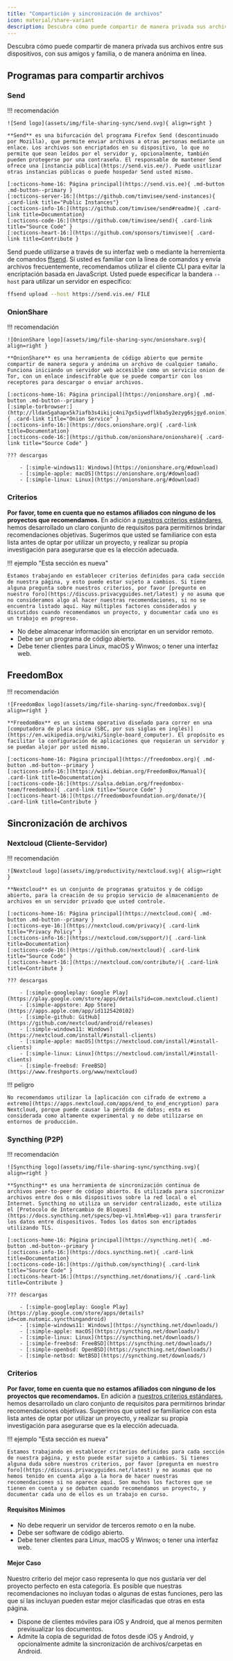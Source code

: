 ```yaml
---
title: "Compartición y sincronización de archivos"
icon: material/share-variant
description: Descubra cómo puede compartir de manera privada sus archivos entre sus dispositivos, con sus amigos y familia, o de manera anónima en línea.
---
```


Descubra cómo puede compartir de manera privada sus archivos entre sus dispositivos, con sus amigos y familia, o de manera anónima en línea.

## Programas para compartir archivos

### Send

!!! recomendación

    ![Send logo](assets/img/file-sharing-sync/send.svg){ align=right }
    
    **Send** es una bifurcación del programa Firefox Send (descontinuado por Mozilla), que permite enviar archivos a otras personas mediante un enlace. Los archivos son encriptados en su dispositivo, lo que no permite que sean leídos por el servidor y, opcionalmente, también pueden protegerse por una contraseña. El responsable de mantener Send ofrece una [instancia pública](https://send.vis.ee/). Puede usitlizar otras instancias públicas o puede hospedar Send usted mismo.
    
    [:octicons-home-16: Página principal](https://send.vis.ee){ .md-button .md-button--primary }
    [:octicons-server-16:](https://github.com/timvisee/send-instances){ .card-link title="Public Instances"}
    [:octicons-info-16:](https://github.com/timvisee/send#readme){ .card-link title=Documentation}
    [:octicons-code-16:](https://github.com/timvisee/send){ .card-link title="Source Code" }
    [:octicons-heart-16:](https://github.com/sponsors/timvisee){ .card-link title=Contribute }

Send puede utilizarse a través de su interfaz web o mediante la herremienta de comandos [ffsend](https://github.com/timvisee/ffsend). Si usted es familiar con la línea de comandos y envía archivos frecuentemente, recomendamos utilizar el cliente CLI para evitar la encriptación basada en JavaScript. Usted puede especificar la bandera `--host` para utilizar un servidor en específico:

```bash
ffsend upload --host https://send.vis.ee/ FILE
```

### OnionShare

!!! recomendación

    ![OnionShare logo](assets/img/file-sharing-sync/onionshare.svg){ align=right }
    
    **OnionShare** es una herramienta de código abierto que permite compartir de manera segura y anónima un archivo de cualquier tamaño. Funciona iniciando un servidor web accesible como un servicio onion de Tor, con un enlace indescifrable que se puede compartir con los receptores para descargar o enviar archivos.
    
    [:octicons-home-16: Página principal](https://onionshare.org){ .md-button .md-button--primary }
    [:simple-torbrowser:](http://lldan5gahapx5k7iafb3s4ikijc4ni7gx5iywdflkba5y2ezyg6sjgyd.onion){ .card-link title="Onion Service" }
    [:octicons-info-16:](https://docs.onionshare.org){ .card-link title=Documentation}
    [:octicons-code-16:](https://github.com/onionshare/onionshare){ .card-link title="Source Code" }
    
    ??? descargas
    
        - [:simple-windows11: Windows](https://onionshare.org/#download)
        - [:simple-apple: macOS](https://onionshare.org/#download)
        - [:simple-linux: Linux](https://onionshare.org/#download)

### Criterios

**Por favor, tome en cuenta que no estamos afiliados con ninguno de los proyectos que recomendamos.** En adición a [nuestros criterios estándares](about/criteria.md), hemos desarrollado un claro conjunto de requisitos para permitirnos brindar recomendaciones objetivas. Sugerimos que usted se familiarice con esta lista antes de optar por utilizar un proyecto, y realizar su propia investigación para asegurarse que es la elección adecuada.

!!! ejemplo "Esta sección es nueva"

    Estamos trabajando en establecer criterios definidos para cada sección de nuestra página, y esto puede estar sujeto a cambios. Si tiene alguna pregunta sobre nuestros criterios, por favor [pregunte en nuestro foro](https://discuss.privacyguides.net/latest) y no asuma que no consideramos algo al hacer nuestras recomendaciones, si no se encuentra listado aquí. Hay múltiples factores considerados y discutidos cuando recomendamos un proyecto, y documentar cada uno es un trabajo en progreso.

- No debe almacenar información sin encriptar en un servidor remoto.
- Debe ser un programa de código abierto.
- Debe tener clientes para Linux, macOS y Winwos; o tener una interfaz web.

## FreedomBox

!!! recomendación

    ![FreedomBox logo](assets/img/file-sharing-sync/freedombox.svg){ align=right }
    
    **FreedomBox** es un sistema operativo diseñado para correr en una [computadora de placa única (SBC, por sus siglas en inglés)](https://en.wikipedia.org/wiki/Single-board_computer). El propósito es facilitar la configuración de aplicaciones que requieran un servidor y se puedan alojar por usted mismo.
    
    [:octicons-home-16: Página principal](https://freedombox.org){ .md-button .md-button--primary }
    [:octicons-info-16:](https://wiki.debian.org/FreedomBox/Manual){ .card-link title=Documentation}
    [:octicons-code-16:](https://salsa.debian.org/freedombox-team/freedombox){ .card-link title="Source Code" }
    [:octicons-heart-16:](https://freedomboxfoundation.org/donate/){ .card-link title=Contribute }

## Sincronización de archivos

### Nextcloud (Cliente-Servidor)

!!! recomendación

    ![Nextcloud logo](assets/img/productivity/nextcloud.svg){ align=right }
    
    **Nextcloud** es un conjunto de programas gratuitos y de código abierto, para la creación de su propio servicio de almacenamiento de archivos en un servidor privado que usted controle.
    
    [:octicons-home-16: Página principal](https://nextcloud.com){ .md-button .md-button--primary }
    [:octicons-eye-16:](https://nextcloud.com/privacy){ .card-link title="Privacy Policy" }
    [:octicons-info-16:](https://nextcloud.com/support/){ .card-link title=Documentation}
    [:octicons-code-16:](https://github.com/nextcloud){ .card-link title="Source Code" }
    [:octicons-heart-16:](https://nextcloud.com/contribute/){ .card-link title=Contribute }
    
    ??? descargas
    
        - [:simple-googleplay: Google Play](https://play.google.com/store/apps/details?id=com.nextcloud.client)
        - [:simple-appstore: App Store](https://apps.apple.com/app/id1125420102)
        - [:simple-github: GitHub](https://github.com/nextcloud/android/releases)
        - [:simple-windows11: Windows](https://nextcloud.com/install/#install-clients)
        - [:simple-apple: macOS](https://nextcloud.com/install/#install-clients)
        - [:simple-linux: Linux](https://nextcloud.com/install/#install-clients)
        - [:simple-freebsd: FreeBSD](https://www.freshports.org/www/nextcloud)

!!! peligro

    No recomendamos utilizar la [aplicación con cifrado de extremo a extremo](https://apps.nextcloud.com/apps/end_to_end_encryption) para Nextcloud, porque puede causar la pérdida de datos; esta es considerada como altamente experimental y no debe utilizarse en entornos de producción.

### Syncthing (P2P)

!!! recomendación

    ![Syncthing logo](assets/img/file-sharing-sync/syncthing.svg){ align=right }
    
    **Syncthing** es una herramienta de sincronización continua de archivos peer-to-peer de código abierto. Es utilizada para sincronizar archivos entre dos o más dispositivos sobre la red local o el Internet. Syncthing no utiliza un servidor centralizado, este utiliza el [Protocolo de Intercambio de Bloques](https://docs.syncthing.net/specs/bep-v1.html#bep-v1) para transferir los datos entre dispositivos. Todos los datos son encriptados utilizando TLS.
    
    [:octicons-home-16: Página principal](https://syncthing.net){ .md-button .md-button--primary }
    [:octicons-info-16:](https://docs.syncthing.net){ .card-link title=Documentation}
    [:octicons-code-16:](https://github.com/syncthing){ .card-link title="Source Code" }
    [:octicons-heart-16:](https://syncthing.net/donations/){ .card-link title=Contribute }
    
    ??? descargas
    
        - [:simple-googleplay: Google Play](https://play.google.com/store/apps/details?id=com.nutomic.syncthingandroid)
        - [:simple-windows11: Windows](https://syncthing.net/downloads/)
        - [:simple-apple: macOS](https://syncthing.net/downloads/)
        - [:simple-linux: Linux](https://syncthing.net/downloads/)
        - [:simple-freebsd: FreeBSD](https://syncthing.net/downloads/)
        - [:simple-openbsd: OpenBSD](https://syncthing.net/downloads/)
        - [:simple-netbsd: NetBSD](https://syncthing.net/downloads/)

### Criterios

**Por favor, tome en cuenta que no estamos afiliados con ninguno de los proyectos que recomendamos.** En adición a [nuestros criterios estándares](about/criteria.md), hemos desarrollado un claro conjunto de requisitos para permitirnos brindar recomendaciones objetivas. Sugerimos que usted se familiarice con esta lista antes de optar por utilizar un proyecto, y realizar su propia investigación para asegurarse que es la elección adecuada.

!!! ejemplo "Esta sección es nueva"

    Estamos trabajando en establecer criterios definidos para cada sección de nuestra página, y esto puede estar sujeto a cambios. Si tienes alguna duda sobre nuestros criterios, por favor [pregunta en nuestro foro](https://discuss.privacyguides.net/latest) y no asumas que no hemos tenido en cuenta algo a la hora de hacer nuestras recomendaciones si no aparece aquí. Son muchos los factores que se tienen en cuenta y se debaten cuando recomendamos un proyecto, y documentar cada uno de ellos es un trabajo en curso.

#### Requisitos Mínimos

- No debe requerir un servidor de terceros remoto o en la nube.
- Debe ser software de código abierto.
- Debe tener clientes para Linux, macOS y Winwos; o tener una interfaz web.

#### Mejor Caso

Nuestro criterio del mejor caso representa lo que nos gustaría ver del proyecto perfecto en esta categoría. Es posible que nuestras recomendaciones no incluyan todas o algunas de estas funciones, pero las que sí las incluyan pueden estar mejor clasificadas que otras en esta página.

- Dispone de clientes móviles para iOS y Android, que al menos permiten previsualizar los documentos.
- Admite la copia de seguridad de fotos desde iOS y Android, y opcionalmente admite la sincronización de archivos/carpetas en Android.
